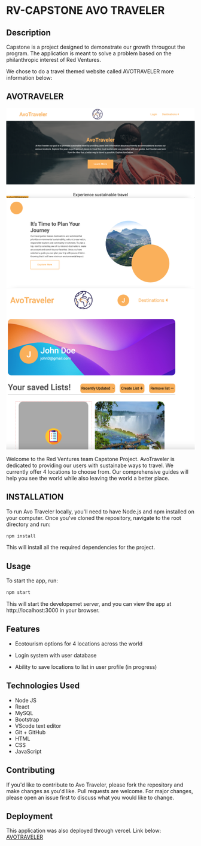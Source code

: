 # RV-CAPSTONE AVO TRAVELER

## Description

Capstone is a project designed to demonstrate our growth througout the program. The application is meant to solve a problem based on the philanthropic interest of Red Ventures. 

We chose to do a travel themed website called AVOTRAVELER more information below:

## AVOTRAVELER

![Logo](/src/images/Page1.png)
![Logo](/src/images/Page2.png)
![Logo](/src/images/Profile.png)

Welcome to the Red Ventures team Capstone Project. AvoTraveler is dedicated to providing our users with sustainabe ways to travel. We currently offer 4 locations to choose from. Our comprehensive guides will help you see the world while also leaving the world a better place.

## INSTALLATION
To run Avo Traveler locally, you'll need to have Node.js and npm installed on your computer. Once you've cloned the repository, navigate to the root directory and run:

```bash
npm install
```
This will install all the required dependencies for the project.

## Usage

To start the app, run:

```bash
npm start
```

This will start the developemet server, and you can view the app at http://localhost:3000 in your browser.


## Features

* Ecotourism options for 4 locations across the world
* Login system with user database

* Ability to save locations to list in user profile (in progress)

## Technologies Used

* Node JS
* React
* MySQL
* Bootstrap
* VScode text editor
* Git + GitHub
* HTML
* CSS
* JavaScript

## Contributing

If you'd like to contribute to Avo Traveler, please fork the repository and make changes as you'd like. Pull requests are welcome. For major changes, please open an issue first to discuss what you would like to change.

## Deployment

This application was also deployed through vercel. Link below:
[AVOTRAVELER](https://rv-capstone.vercel.app/)
